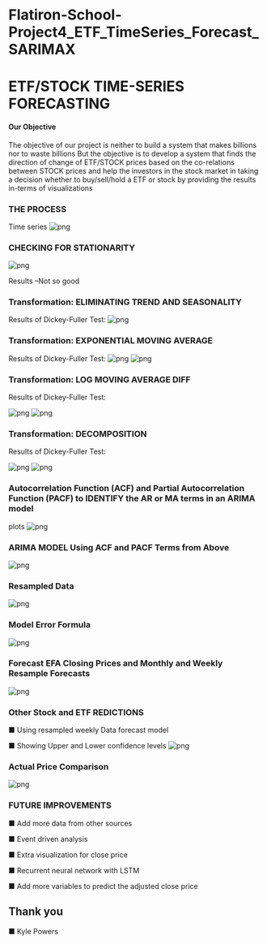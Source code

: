 # Flatiron-School-Project4_ETF_TimeSeries_Forecast_SARIMAX

# ETF/STOCK TIME-SERIES FORECASTING

#### Our Objective

The objective of our project is neither to build
a system that makes billions nor to waste billions
But the objective is to develop a system that finds
the direction of change of ETF/STOCK prices based
on the co-relations between STOCK prices and help
the investors in the stock market in taking
a decision whether to buy/sell/hold a ETF or stock by
providing the results in-terms of visualizations


### THE PROCESS

Time series
![png](/readmephotos/process.png)


### CHECKING FOR STATIONARITY
![png](/readmephotos/2.png)


Results –Not so good


### Transformation: ELIMINATING TREND AND SEASONALITY
Results of Dickey-Fuller Test:
![png](/readmephotos/3.png)


### Transformation: EXPONENTIAL MOVING AVERAGE 

Results of Dickey-Fuller Test:
![png](/readmephotos/4.png)
![png](/readmephotos/5.png)


### Transformation: LOG MOVING AVERAGE DIFF

Results of Dickey-Fuller Test:

![png](/readmephotos/6.png)
![png](/readmephotos/7.png)

### Transformation: DECOMPOSITION

Results of Dickey-Fuller Test:

![png](/readmephotos/8.png)
![png](/readmephotos/9.png)

### Autocorrelation Function (ACF) and Partial Autocorrelation Function (PACF) to IDENTIFY the AR or MA terms in an ARIMA model

plots
![png](/readmephotos/10.png)

### ARIMA MODEL Using ACF and PACF Terms from Above
![png](/readmephotos/11.png)

### Resampled Data
![png](/readmephotos/12.png)

### Model Error Formula
![png](/readmephotos/13.png)

### Forecast EFA Closing Prices and Monthly and Weekly Resample Forecasts
![png](/readmephotos/14.png)


### Other Stock and ETF REDICTIONS

■ Using resampled weekly Data
forecast model

■ Showing Upper and Lower
confidence levels
![png](/readmephotos/15.png)

### Actual Price Comparison
![png](/readmephotos/17.png)


### FUTURE IMPROVEMENTS

■ Add more data from other sources

■ Event driven analysis

■ Extra visualization for close price

■ Recurrent neural network with LSTM

■ Add more variables to predict the adjusted close price


## Thank you

■ Kyle Powers
